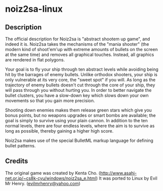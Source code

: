 # noiz2sa-linux

## Description
The official description for Noiz2sa is "abstract shootem up game", and indeed it is. Noiz2sa takes the mechanisms of the "mania shooter" (the modern kind of shoot'em'up with extreme amounts of bullets on the screen at the same time) and removes all graphical touches. Instead, all graphics are rendered in flat polygons.

Your goal is to fly your ship through ten abstract levels while avoiding being hit by the barrages of enemy bullets. Unlike orthodox shooters, your ship is only vulnerable at its very core, the "sweet spot" if you will. As long as the trajectory of enemy bullets doesn't cut through the core of your ship, they will pass through you without hurting you. In order to better navigate the bullet clusters, you have a slow-down key which slows down your own movements so that you gain more precision.

Shooting down enemies makes them release green stars which give you bonus points, but no weapons upgrades or smart bombs are available; the goal is simply to survive using your plain cannon. In addition to the ten normal levels, there are four endless levels, where the aim is to survive as long as possible, thereby gaining a higher high score.

Noiz2sa makes use of the special BulletML markup language for defining bullet patterns.

## Credits
The original game was created by Kenta Cho. (http://www.asahi-net.or.jp/~cs8k-cyu/windows/noiz2sa_e.html) It was ported to Linux by Evil Mr Henry. (evilmrhenry@yahoo.com)
